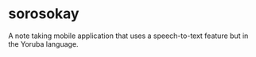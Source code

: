 # sorosokay
A note taking mobile application that uses a speech-to-text feature but in the Yoruba language.
